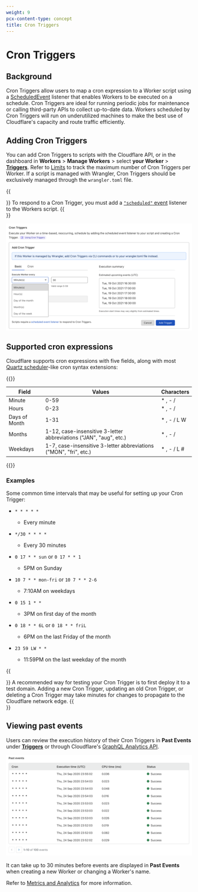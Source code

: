 ```yaml
---
weight: 9
pcx-content-type: concept
title: Cron Triggers
---
```


# Cron Triggers

## Background

Cron Triggers allow users to map a cron expression to a Worker script using a [ScheduledEvent](/workers/runtime-apis/scheduled-event/) listener that enables Workers to be executed on a schedule. Cron Triggers are ideal for running periodic jobs for maintenance or calling third-party APIs to collect up-to-date data. Workers scheduled by Cron Triggers will run on underutilized machines to make the best use of Cloudflare's capacity and route traffic efficiently.

## Adding Cron Triggers

You can add Cron Triggers to scripts with the Cloudflare API, or in the dashboard in **Workers** > **Manage Workers** > select **your Worker** > [**Triggers**](https://dash.cloudflare.com/?to=/:account/workers). Refer to [Limits](/workers/limits/#number-of-schedules) to track the maximum number of Cron Triggers per Worker. If a script is managed with Wrangler, Cron Triggers should be exclusively managed through the `wrangler.toml` file.

{{<Aside type="note" header="Requires a ScheduledEvent Listener">}}
To respond to a Cron Trigger, you must add a [`"scheduled"` event](/workers/runtime-apis/scheduled-event/) listener to the Workers script.
{{</Aside>}}

![workers-schedule-editor](./media/workers-schedule-editor.png)

## Supported cron expressions

Cloudflare supports cron expressions with five fields, along with most [Quartz scheduler](http://www.quartz-scheduler.org/documentation/quartz-2.3.0/tutorials/crontrigger.html#introduction)-like cron syntax extensions:

{{<table-wrap>}}

| Field         | Values                                                             | Characters   |
| ------------- | ------------------------------------------------------------------ | ------------ |
| Minute        | 0-59                                                               | \* , - /     |
| Hours         | 0-23                                                               | \* , - /     |
| Days of Month | 1-31                                                               | \* , - / L W |
| Months        | 1-12, case-insensitive 3-letter abbreviations ("JAN", "aug", etc.) | \* , - /     |
| Weekdays      | 1-7, case-insensitive 3-letter abbreviations ("MON", "fri", etc.)  | \* , - / L # |

{{</table-wrap>}}

### Examples

Some common time intervals that may be useful for setting up your Cron Trigger:

<Definitions>

*   `* * * * *`

    *   Every minute

*   `*/30 * * * *`

    *   Every 30 minutes

*   `0 17 * * sun` or `0 17 * * 1`

    *   5PM on Sunday

*   `10 7 * * mon-fri` or `10 7 * * 2-6`

    *   7:10AM on weekdays

*   `0 15 1 * *`

    *   3PM on first day of the month

*   `0 18 * * 6L` or `0 18 * * friL`

    *   6PM on the last Friday of the month

*   `23 59 LW * *`
    *   11:59PM on the last weekday of the month

</Definitions>

{{<Aside type="note" header="Testing Cron Triggers and potential delays">}}
A recommended way for testing your Cron Trigger is to first deploy it to a test domain. Adding a new Cron Trigger, updating an old Cron Trigger, or deleting a Cron Trigger may take minutes for changes to propagate to the Cloudflare network edge.
{{</Aside>}}

## Viewing past events

Users can review the execution history of their Cron Triggers in **Past Events** under [**Triggers**](https://dash.cloudflare.com/?to=/:account/workers) or through Cloudflare's [GraphQL Analytics API](/analytics/graphql-api).

![workers-past-events](./media/workers-past-events.png)

It can take up to 30 minutes before events are displayed in **Past Events** when creating a new Worker or changing a Worker's name.

Refer to [Metrics and Analytics](/workers/learning/metrics-and-analytics/) for more information.
